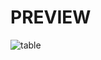 # PREVIEW
![table](https://github.com/muhammadayaan2001/style-custom-border-table/assets/103214449/2cc41897-df17-4a8e-a2a1-8cc16e720bc7)
